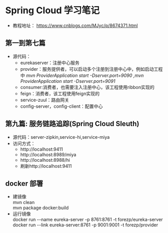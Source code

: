# Spring Cloud 学习笔记
* 教程地址： https://www.cnblogs.com/MJyc/p/8674371.html

## 第一到第七篇  
* 源代码：
    - eurekaserver：注册中心服务
    - provider：服务提供者，可以启动多个注册到注册中心中，例如启动工程中  *mvn ProviderApplication start -Dserver.port=9090 ,mvn ProviderApplication start -Dserver.port=9091*
    - consumer:消费者，也需要注入注册中心，该工程使用ribbon实现的
    - feign：消费者，该工程使用feign实现的
    - service-zuul：路由网关
    - config-server，config-client：配置中心


## 第九篇: 服务链路追踪(Spring Cloud Sleuth)
* 源代码：server-zipkin,service-hi,service-miya
* 访问方式：
    - http://localhost:9411
    - http://localhost:8989/miya
    - http://localhost:8988/hi
    - 刷新http://localhost:9411


## docker 部署
* 建镜像   
    mvn clean   
    mvn package docker:build
* 运行镜像      
    docker run --name eureka-server -p 8761:8761 -t forezp/eureka-server        
    docker run --link eureka-server:8761 -p 9001:9001 -t forezp/provider

